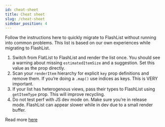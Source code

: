 ```yaml
---
id: cheat-sheet
title: Cheat sheet
slug: /cheat-sheet
sidebar_position: 4
---
```


Follow the instructions here to quickly migrate to FlashList without running into common problems. This list is based on our own experiences while migrating to FlashList.

1. Switch from FlatList to FlashList and render the list once. You should see a warning about missing `estimatedItemSize` and a suggestion. Set this value as the prop directly.
2. Scan your `renderItem` hierarchy for explicit `key` prop definitions and remove them. If you’re doing a `.map()` use indices as keys. This is VERY important.
3. If your list has heterogenous views, pass their types to FlashList using `getItemType` prop. This will improve recycling.
4. Do not test perf with JS dev mode on. Make sure you’re in release mode. FlashList can appear slower while in dev due to a small render buffer.

Read more [here](./fundamentals/performant-components.md)
